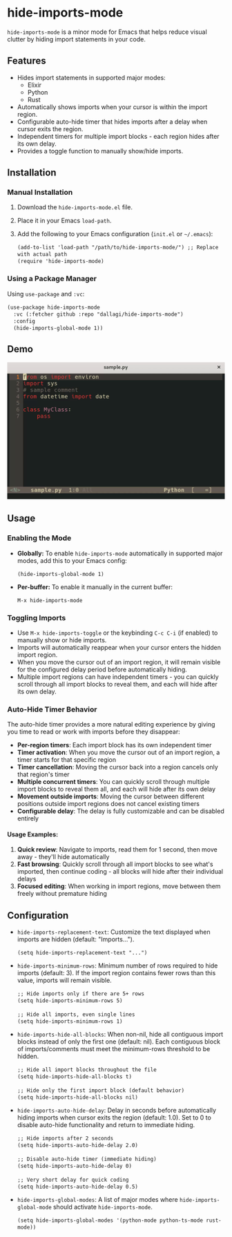 # hide-imports-mode

`hide-imports-mode` is a minor mode for Emacs that helps reduce visual clutter by hiding import statements in your code.

## Features

- Hides import statements in supported major modes:
    - Elixir
    - Python
    - Rust
- Automatically shows imports when your cursor is within the import region.
- Configurable auto-hide timer that hides imports after a delay when cursor exits the region.
- Independent timers for multiple import blocks - each region hides after its own delay.
- Provides a toggle function to manually show/hide imports.

## Installation

### Manual Installation

1.  Download the `hide-imports-mode.el` file.
2.  Place it in your Emacs `load-path`.
3.  Add the following to your Emacs configuration (`init.el` or `~/.emacs`):

    ```emacs-lisp
    (add-to-list 'load-path "/path/to/hide-imports-mode/") ;; Replace with actual path
    (require 'hide-imports-mode)
    ```

### Using a Package Manager

Using `use-package` and `:vc`:

```emacs-lisp
(use-package hide-imports-mode
  :vc (:fetcher github :repo "dallagi/hide-imports-mode")
  :config
  (hide-imports-global-mode 1))
```

## Demo

![hide-imports-mode demo](demo.gif)

## Usage

### Enabling the Mode

-   **Globally:** To enable `hide-imports-mode` automatically in supported major modes, add this to your Emacs config:
    ```emacs-lisp
    (hide-imports-global-mode 1)
    ```
-   **Per-buffer:** To enable it manually in the current buffer:
    ```emacs-lisp
    M-x hide-imports-mode
    ```

### Toggling Imports

-   Use `M-x hide-imports-toggle` or the keybinding `C-c C-i` (if enabled) to manually show or hide imports.
-   Imports will automatically reappear when your cursor enters the hidden import region.
-   When you move the cursor out of an import region, it will remain visible for the configured delay period before automatically hiding.
-   Multiple import regions can have independent timers - you can quickly scroll through all import blocks to reveal them, and each will hide after its own delay.

### Auto-Hide Timer Behavior

The auto-hide timer provides a more natural editing experience by giving you time to read or work with imports before they disappear:

- **Per-region timers**: Each import block has its own independent timer
- **Timer activation**: When you move the cursor out of an import region, a timer starts for that specific region
- **Timer cancellation**: Moving the cursor back into a region cancels only that region's timer
- **Multiple concurrent timers**: You can quickly scroll through multiple import blocks to reveal them all, and each will hide after its own delay
- **Movement outside imports**: Moving the cursor between different positions outside import regions does not cancel existing timers
- **Configurable delay**: The delay is fully customizable and can be disabled entirely

#### Usage Examples:

1. **Quick review**: Navigate to imports, read them for 1 second, then move away - they'll hide automatically
2. **Fast browsing**: Quickly scroll through all import blocks to see what's imported, then continue coding - all blocks will hide after their individual delays
3. **Focused editing**: When working in import regions, move between them freely without premature hiding

## Configuration

-   `hide-imports-replacement-text`: Customize the text displayed when imports are hidden (default: "Imports...").
    ```emacs-lisp
    (setq hide-imports-replacement-text "...")
    ```
-   `hide-imports-minimum-rows`: Minimum number of rows required to hide imports (default: 3). If the import region contains fewer rows than this value, imports will remain visible.
    ```emacs-lisp
    ;; Hide imports only if there are 5+ rows
    (setq hide-imports-minimum-rows 5)

    ;; Hide all imports, even single lines
    (setq hide-imports-minimum-rows 1)
    ```
-   `hide-imports-hide-all-blocks`: When non-nil, hide all contiguous import blocks instead of only the first one (default: nil). Each contiguous block of imports/comments must meet the minimum-rows threshold to be hidden.
    ```emacs-lisp
    ;; Hide all import blocks throughout the file
    (setq hide-imports-hide-all-blocks t)

    ;; Hide only the first import block (default behavior)
    (setq hide-imports-hide-all-blocks nil)
    ```
-   `hide-imports-auto-hide-delay`: Delay in seconds before automatically hiding imports when cursor exits the region (default: 1.0). Set to 0 to disable auto-hide functionality and return to immediate hiding.
    ```emacs-lisp
    ;; Hide imports after 2 seconds
    (setq hide-imports-auto-hide-delay 2.0)
    
    ;; Disable auto-hide timer (immediate hiding)
    (setq hide-imports-auto-hide-delay 0)
    
    ;; Very short delay for quick coding
    (setq hide-imports-auto-hide-delay 0.5)
    ```
-   `hide-imports-global-modes`: A list of major modes where `hide-imports-global-mode` should activate `hide-imports-mode`.
    ```emacs-lisp
    (setq hide-imports-global-modes '(python-mode python-ts-mode rust-mode))
    ```
